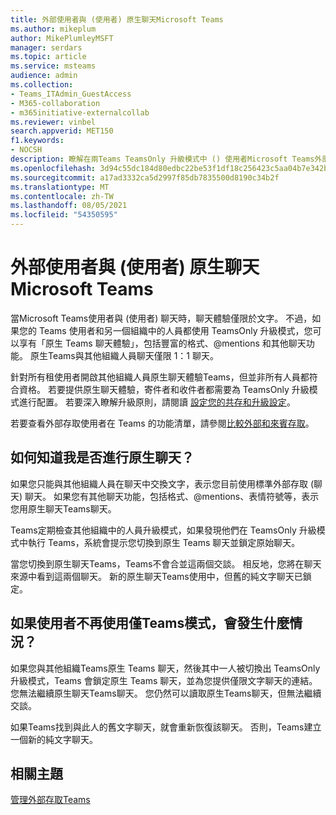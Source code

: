 ```yaml
---
title: 外部使用者與 (使用者) 原生聊天Microsoft Teams
ms.author: mikeplum
author: MikePlumleyMSFT
manager: serdars
ms.topic: article
ms.service: msteams
audience: admin
ms.collection:
- Teams_ITAdmin_GuestAccess
- M365-collaboration
- m365initiative-externalcollab
ms.reviewer: vinbel
search.appverid: MET150
f1.keywords:
- NOCSH
description: 瞭解在兩Teams TeamsOnly 升級模式中 () 使用者Microsoft Teams外部存取的原生聊天體驗。
ms.openlocfilehash: 3d94c55dc184d80edbc22be53f1df18c256423c5aa04b7e342b8964463db1aa7
ms.sourcegitcommit: a17ad3332ca5d2997f85db7835500d8190c34b2f
ms.translationtype: MT
ms.contentlocale: zh-TW
ms.lasthandoff: 08/05/2021
ms.locfileid: "54350595"
---
```

# <a name="native-chat-experience-for-external-federated-users-in-microsoft-teams"></a>外部使用者與 (使用者) 原生聊天Microsoft Teams

當Microsoft Teams使用者與 (使用者) 聊天時，聊天體驗僅限於文字。 不過，如果您的 Teams 使用者和另一個組織中的人員都使用 TeamsOnly 升級模式，您可以享有「原生 Teams 聊天體驗」，包括豐富的格式、@mentions 和其他聊天功能。 原生Teams與其他組織人員聊天僅限 1：1 聊天。

針對所有租使用者開啟其他組織人員原生聊天體驗Teams，但並非所有人員都符合資格。 若要提供原生聊天體驗，寄件者和收件者都需要為 TeamsOnly 升級模式進行配置。 若要深入瞭解升級原則，請閱讀 [設定您的共存和升級設定](setting-your-coexistence-and-upgrade-settings.md)。

若要查看外部存取使用者在 Teams 的功能清單，請參閱[比較外部和來賓存取](communicate-with-users-from-other-organizations.md#compare-external-and-guest-access)。

## <a name="how-do-i-know-if-im-in-a-native-chat"></a>如何知道我是否進行原生聊天？

如果您只能與其他組織人員在聊天中交換文字，表示您目前使用標準外部存取 (聊天) 聊天。 如果您有其他聊天功能，包括格式、@mentions、表情符號等，表示您用原生聊天Teams聊天。 

Teams定期檢查其他組織中的人員升級模式，如果發現他們在 TeamsOnly 升級模式中執行 Teams，系統會提示您切換到原生 Teams 聊天並鎖定原始聊天。

當您切換到原生聊天Teams，Teams不會合並這兩個交談。 相反地，您將在聊天來源中看到這兩個聊天。 新的原生聊天Teams使用中，但舊的純文字聊天已鎖定。



## <a name="what-happens-if-a-user-isnt-in-teams-only-mode-anymore"></a>如果使用者不再使用僅Teams模式，會發生什麼情況？

如果您與其他組織Teams原生 Teams 聊天，然後其中一人被切換出 TeamsOnly 升級模式，Teams 會鎖定原生 Teams 聊天，並為您提供僅限文字聊天的連結。 您無法繼續原生聊天Teams聊天。 您仍然可以讀取原生Teams聊天，但無法繼續交談。

如果Teams找到與此人的舊文字聊天，就會重新恢復該聊天。 否則，Teams建立一個新的純文字聊天。


## <a name="related-topics"></a>相關主題

[管理外部存取Teams](manage-external-access.md)
